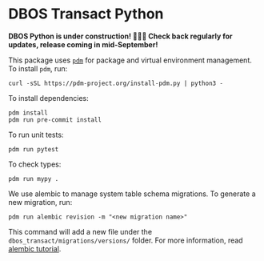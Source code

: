 # DBOS Transact Python

**DBOS Python is under construction! 🚧🚧🚧 Check back regularly for updates, release coming in mid-September!**

This package uses [`pdm`](https://pdm-project.org/en/latest/) for package and virtual environment management.
To install `pdm`, run:

```
curl -sSL https://pdm-project.org/install-pdm.py | python3 -
```

To install dependencies:

```
pdm install
pdm run pre-commit install
```

To run unit tests:

```
pdm run pytest
```

To check types:

```
pdm run mypy .
```

We use alembic to manage system table schema migrations.
To generate a new migration, run:
```
pdm run alembic revision -m "<new migration name>"
```

This command will add a new file under the `dbos_transact/migrations/versions/` folder.
For more information, read [alembic tutorial](https://alembic.sqlalchemy.org/en/latest/tutorial.html).
